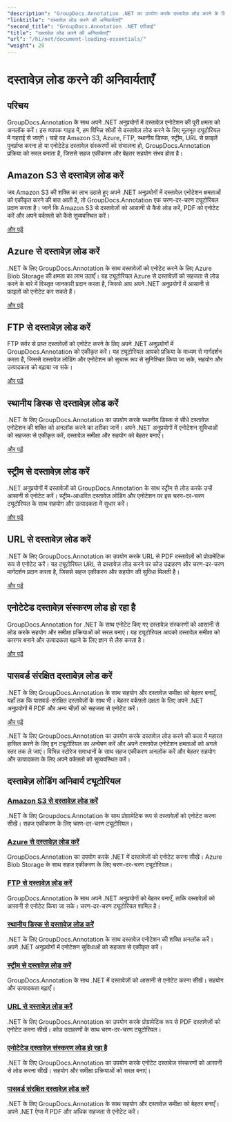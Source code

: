 ```yaml
---
"description": "GroupDocs.Annotation .NET का उपयोग करके दस्तावेज़ लोड करने के लिए आवश्यक ट्यूटोरियल खोजें। Amazon S3, Azure, FTP, लोकल डिस्क, स्ट्रीम, और बहुत कुछ के साथ सहजता से एकीकृत करें।"
"linktitle": "दस्तावेज़ लोड करने की अनिवार्यताएँ"
"second_title": "GroupDocs.Annotation .NET एपीआई"
"title": "दस्तावेज़ लोड करने की अनिवार्यताएँ"
"url": "/hi/net/document-loading-essentials/"
"weight": 20
---
```


# दस्तावेज़ लोड करने की अनिवार्यताएँ

## परिचय

GroupDocs.Annotation के साथ अपने .NET अनुप्रयोगों में दस्तावेज़ एनोटेशन की पूरी क्षमता को अनलॉक करें। इस व्यापक गाइड में, हम विभिन्न स्रोतों से दस्तावेज़ लोड करने के लिए मूलभूत ट्यूटोरियल में गहराई से जाएंगे। चाहे वह Amazon S3, Azure, FTP, स्थानीय डिस्क, स्ट्रीम, URL से फ़ाइलें पुनर्प्राप्त करना हो या एनोटेटेड दस्तावेज़ संस्करणों को संभालना हो, GroupDocs.Annotation प्रक्रिया को सरल बनाता है, जिससे सहज एकीकरण और बेहतर सहयोग संभव होता है।

## Amazon S3 से दस्तावेज़ लोड करें
जब Amazon S3 की शक्ति का लाभ उठाते हुए अपने .NET अनुप्रयोगों में दस्तावेज़ एनोटेशन क्षमताओं को एकीकृत करने की बात आती है, तो GroupDocs.Annotation एक चरण-दर-चरण ट्यूटोरियल प्रदान करता है। जानें कि Amazon S3 से दस्तावेज़ों को आसानी से कैसे लोड करें, PDF को एनोटेट करें और अपने वर्कफ़्लो को कैसे सुव्यवस्थित करें।

[और पढ़ें](./load-document-from-amazon-s3/)

## Azure से दस्तावेज़ लोड करें
.NET के लिए GroupDocs.Annotation के साथ दस्तावेज़ों को एनोटेट करने के लिए Azure Blob Storage की क्षमता का लाभ उठाएँ। यह ट्यूटोरियल Azure से दस्तावेज़ों को सहजता से लोड करने के बारे में विस्तृत जानकारी प्रदान करता है, जिससे आप अपने .NET अनुप्रयोगों में आसानी से फ़ाइलों को एनोटेट कर सकते हैं।

[और पढ़ें](./load-document-from-azure/)

## FTP से दस्तावेज़ लोड करें
FTP सर्वर से प्राप्त दस्तावेज़ों को एनोटेट करने के लिए अपने .NET अनुप्रयोगों में GroupDocs.Annotation को एकीकृत करें। यह ट्यूटोरियल आपको प्रक्रिया के माध्यम से मार्गदर्शन करता है, जिससे दस्तावेज़ लोडिंग और एनोटेशन को सुचारू रूप से सुनिश्चित किया जा सके, सहयोग और उत्पादकता को बढ़ाया जा सके।

[और पढ़ें](./load-document-from-ftp/)

## स्थानीय डिस्क से दस्तावेज़ लोड करें
.NET के लिए GroupDocs.Annotation का उपयोग करके स्थानीय डिस्क से सीधे दस्तावेज़ एनोटेशन की शक्ति को अनलॉक करने का तरीका जानें। अपने .NET अनुप्रयोगों में एनोटेशन सुविधाओं को सहजता से एकीकृत करें, दस्तावेज़ समीक्षा और सहयोग को बेहतर बनाएँ।

[और पढ़ें](./load-document-from-local-disk/)

## स्ट्रीम से दस्तावेज़ लोड करें
.NET अनुप्रयोगों में दस्तावेज़ों को GroupDocs.Annotation के साथ स्ट्रीम से लोड करके उन्हें आसानी से एनोटेट करें। स्ट्रीम-आधारित दस्तावेज़ लोडिंग और एनोटेशन पर इस चरण-दर-चरण ट्यूटोरियल के साथ सहयोग और उत्पादकता में सुधार करें।

[और पढ़ें](./load-document-from-stream/)

## URL से दस्तावेज़ लोड करें
.NET के लिए GroupDocs.Annotation का उपयोग करके URL से PDF दस्तावेज़ों को प्रोग्रामेटिक रूप से एनोटेट करें। यह ट्यूटोरियल URL से दस्तावेज़ लोड करने पर कोड उदाहरण और चरण-दर-चरण मार्गदर्शन प्रदान करता है, जिससे सहज एकीकरण और सहयोग की सुविधा मिलती है।

[और पढ़ें](./load-document-from-url/)

## एनोटेटेड दस्तावेज़ संस्करण लोड हो रहा है
GroupDocs.Annotation for .NET के साथ एनोटेट किए गए दस्तावेज़ संस्करणों को आसानी से लोड करके सहयोग और समीक्षा प्रक्रियाओं को सरल बनाएं। यह ट्यूटोरियल आपको दस्तावेज़ समीक्षा को कारगर बनाने और उत्पादकता बढ़ाने के लिए ज्ञान से लैस करता है।

[और पढ़ें](./loading-annotated-document-version/)

## पासवर्ड संरक्षित दस्तावेज़ लोड करें
.NET के लिए GroupDocs.Annotation के साथ सहयोग और दस्तावेज़ समीक्षा को बेहतर बनाएँ, यहाँ तक कि पासवर्ड-संरक्षित दस्तावेज़ों के साथ भी। बेहतर वर्कफ़्लो दक्षता के लिए अपने .NET अनुप्रयोगों में PDF और अन्य चीज़ों को सहजता से एनोटेट करें।

[और पढ़ें](./load-password-protected-documents/)

.NET के लिए GroupDocs.Annotation का उपयोग करके दस्तावेज़ लोड करने की कला में महारत हासिल करने के लिए इन ट्यूटोरियल का अन्वेषण करें और अपने दस्तावेज़ एनोटेशन क्षमताओं को अगले स्तर तक ले जाएं। विभिन्न स्टोरेज समाधानों के साथ सहज एकीकरण अनलॉक करें और बेहतर सहयोग और उत्पादकता के लिए अपने वर्कफ़्लो को सुव्यवस्थित करें।
## दस्तावेज़ लोडिंग अनिवार्य ट्यूटोरियल
### [Amazon S3 से दस्तावेज़ लोड करें](./load-document-from-amazon-s3/)
.NET के लिए Groupdocs.Annotation के साथ प्रोग्रामेटिक रूप से दस्तावेज़ों को एनोटेट करना सीखें। सहज एकीकरण के लिए चरण-दर-चरण ट्यूटोरियल।
### [Azure से दस्तावेज़ लोड करें](./load-document-from-azure/)
GroupDocs.Annotation का उपयोग करके .NET में दस्तावेज़ों को एनोटेट करना सीखें। Azure Blob Storage के साथ सहज एकीकरण के लिए चरण-दर-चरण ट्यूटोरियल।
### [FTP से दस्तावेज़ लोड करें](./load-document-from-ftp/)
GroupDocs.Annotation के साथ अपने .NET अनुप्रयोगों को बेहतर बनाएँ, ताकि दस्तावेज़ों को आसानी से एनोटेट किया जा सके। चरण-दर-चरण ट्यूटोरियल शामिल है।
### [स्थानीय डिस्क से दस्तावेज़ लोड करें](./load-document-from-local-disk/)
.NET के लिए GroupDocs.Annotation के साथ दस्तावेज़ एनोटेशन की शक्ति अनलॉक करें। अपने .NET अनुप्रयोगों में एनोटेशन सुविधाओं को सहजता से एकीकृत करें।
### [स्ट्रीम से दस्तावेज़ लोड करें](./load-document-from-stream/)
GroupDocs.Annotation के साथ .NET में दस्तावेज़ों को आसानी से एनोटेट करना सीखें। सहयोग और उत्पादकता बढ़ाएँ।
### [URL से दस्तावेज़ लोड करें](./load-document-from-url/)
.NET के लिए GroupDocs.Annotation का उपयोग करके प्रोग्रामेटिक रूप से PDF दस्तावेज़ों को एनोटेट करना सीखें। कोड उदाहरणों के साथ चरण-दर-चरण ट्यूटोरियल।
### [एनोटेटेड दस्तावेज़ संस्करण लोड हो रहा है](./loading-annotated-document-version/)
.NET के लिए GroupDocs.Annotation का उपयोग करके एनोटेट दस्तावेज़ संस्करणों को आसानी से लोड करना सीखें। सहयोग और समीक्षा प्रक्रियाओं को सरल बनाएं।
### [पासवर्ड संरक्षित दस्तावेज़ लोड करें](./load-password-protected-documents/)
.NET के लिए GroupDocs.Annotation के साथ सहयोग और दस्तावेज़ समीक्षा को बेहतर बनाएँ। अपने .NET ऐप्स में PDF और अधिक सहजता से एनोटेट करें।